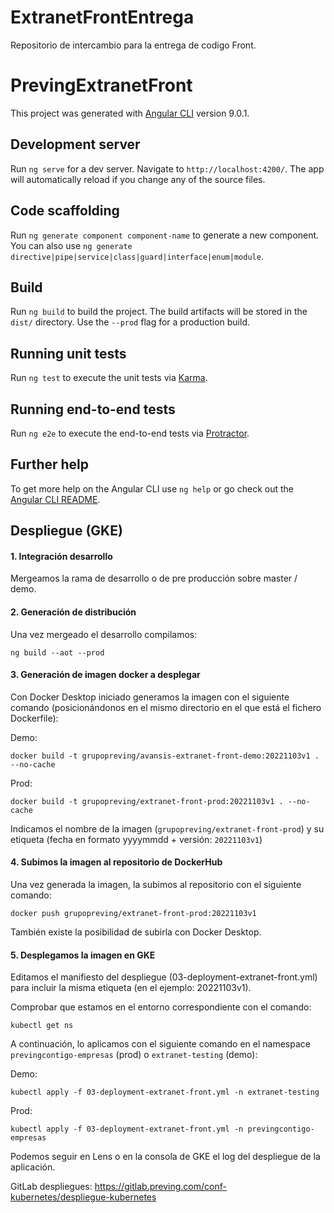 # ExtranetFrontEntrega

Repositorio de intercambio para la entrega de codigo Front.

# PrevingExtranetFront

This project was generated with [Angular CLI](https://github.com/angular/angular-cli) version 9.0.1.

## Development server

Run `ng serve` for a dev server. Navigate to `http://localhost:4200/`. The app will automatically reload if you change any of the source files.

## Code scaffolding

Run `ng generate component component-name` to generate a new component. You can also use `ng generate directive|pipe|service|class|guard|interface|enum|module`.

## Build

Run `ng build` to build the project. The build artifacts will be stored in the `dist/` directory. Use the `--prod` flag for a production build.

## Running unit tests

Run `ng test` to execute the unit tests via [Karma](https://karma-runner.github.io).

## Running end-to-end tests

Run `ng e2e` to execute the end-to-end tests via [Protractor](http://www.protractortest.org/).

## Further help

To get more help on the Angular CLI use `ng help` or go check out the [Angular CLI README](https://github.com/angular/angular-cli/blob/master/README.md).

## Despliegue (GKE)

#### 1. Integración desarrollo

Mergeamos la rama de desarrollo o de pre producción sobre master / demo.

#### 2. Generación de distribución

Una vez mergeado el desarrollo compilamos:

```
ng build --aot --prod
```

#### 3. Generación de imagen docker a desplegar

Con Docker Desktop iniciado generamos la imagen con el siguiente comando (posicionándonos en el mismo directorio en el que está el fichero Dockerfile):

Demo:
```
docker build -t grupopreving/avansis-extranet-front-demo:20221103v1 . --no-cache 
```

Prod:

```
docker build -t grupopreving/extranet-front-prod:20221103v1 . --no-cache 
```

Indicamos el nombre de la imagen (`grupopreving/extranet-front-prod`) y su etiqueta (fecha en formato yyyymmdd + versión: `20221103v1`)

#### 4. Subimos la imagen al repositorio de DockerHub

Una vez generada la imagen, la subimos al repositorio con el siguiente comando:

```
docker push grupopreving/extranet-front-prod:20221103v1
```

También existe la posibilidad de subirla con Docker Desktop.

#### 5. Desplegamos la imagen en GKE

Editamos el manifiesto del despliegue (03-deployment-extranet-front.yml) para incluir la misma etiqueta (en el ejemplo: 20221103v1).

Comprobar que estamos en el entorno correspondiente con el comando: 

```
kubectl get ns
```

A continuación, lo aplicamos con el siguiente comando en el namespace `previngcontigo-empresas` (prod) o `extranet-testing` (demo):

Demo:
```
kubectl apply -f 03-deployment-extranet-front.yml -n extranet-testing
```

Prod:
```
kubectl apply -f 03-deployment-extranet-front.yml -n previngcontigo-empresas
```

Podemos seguir en Lens o en la consola de GKE el log del despliegue de la aplicación.

GitLab despliegues: https://gitlab.preving.com/conf-kubernetes/despliegue-kubernetes
